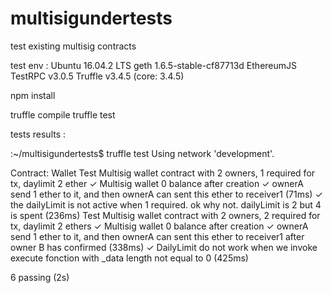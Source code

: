 # multisigundertests
test existing multisig contracts

test env :
Ubuntu 16.04.2 LTS
geth 1.6.5-stable-cf87713d
EthereumJS TestRPC v3.0.5
Truffle v3.4.5 (core: 3.4.5)

npm install

truffle compile
truffle test

tests results :

:~/multisigundertests$ truffle test
Using network 'development'.



   Contract: Wallet
    Test Multisig wallet contract with 2 owners, 1 required for tx, daylimit 2 ether
      ✓ Multisig wallet 0 balance after creation
      ✓ ownerA send 1 ether to it, and then ownerA can sent this ether to receiver1 (71ms)
      ✓ the dailyLimit is not active when 1 required. ok why not. dailyLimit is 2 but 4 is spent (236ms)
    Test Multisig wallet contract with 2 owners, 2 required for tx, daylimit 2 ethers
      ✓ Multisig wallet 0 balance after creation
      ✓ ownerA send 1 ether to it, and then ownerA can sent this ether to receiver1 after owner B has confirmed (338ms)
      ✓ DailyLimit do not work when we invoke execute fonction with _data length not equal to 0 (425ms)


  6 passing (2s)



